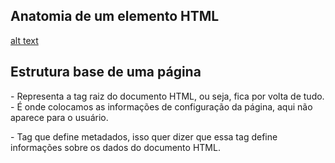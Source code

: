 ## Anatomia de um elemento HTML


[alt text](<Captura de tela 2024-10-22 143244.png>)

## Estrutura base de uma página

<html> - Representa a tag raiz do documento HTML, ou seja, fica por volta de tudo.

<head> - É onde colocamos as informações de configuração da página, aqui não aparece para o usuário.

<meta> - Tag que define metadados, isso quer dizer que essa tag define informações sobre os dados do documento HTML.

<title> - Define o título que é exibido na aba do navegador.

<body> - É onde fica todo o conteúdo de texto, imagens, vídeo, ou seja, é o que vai ser mostrado nos navegadores.
